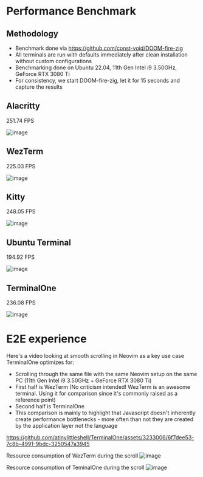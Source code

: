 # Performance Benchmark

## Methodology

- Benchmark done via https://github.com/const-void/DOOM-fire-zig
- All terminals are run with defaults immediately after clean installation without custom configurations
- Benchmarking done on Ubuntu 22.04, 11th Gen Intel i9 3.50GHz, GeForce RTX 3080 Ti
- For consistency, we start DOOM-fire-zig, let it for 15 seconds and capture the results

## Alacritty

251.74 FPS

![image](https://github.com/atinylittleshell/TerminalOne/assets/3233006/85475db6-1f37-4feb-83d0-6f46d83983e2)

## WezTerm

225.03 FPS 

![image](https://github.com/atinylittleshell/TerminalOne/assets/3233006/8d28daa7-bac1-417f-8111-fda700707fd2)

## Kitty

248.05 FPS

![image](https://github.com/atinylittleshell/TerminalOne/assets/3233006/8be07a0b-5cee-45d4-ab1a-049015a853c5)

## Ubuntu Terminal

194.92 FPS

![image](https://github.com/atinylittleshell/TerminalOne/assets/3233006/95e38d51-da42-49e2-9d47-28e2ca8b8199)

## TerminalOne

236.08 FPS

![image](https://github.com/atinylittleshell/TerminalOne/assets/3233006/0ead3b84-defb-4040-a7c9-d26ebf184b4d)

# E2E experience

Here's a video looking at smooth scrolling in Neovim as a key use case TerminalOne optimizes for:

- Scrolling through the same file with the same Neovim setup on the same PC (11th Gen Intel i9 3.50GHz + GeForce RTX 3080 Ti)
- First half is WezTerm (No criticism intended! WezTerm is an awesome terminal. Using it for comparison since it's commonly raised as a reference point)
- Second half is TerminalOne
- This comparison is mainly to highlight that Javascript doesn't inherently create performance bottlenecks - more often than not they are created by the application layer not the language

https://github.com/atinylittleshell/TerminalOne/assets/3233006/6f7dee53-7c8b-4991-9bdc-3250547a3945

Resource consumption of WezTerm during the scroll
![image](https://github.com/atinylittleshell/TerminalOne/assets/3233006/4a827bb7-d146-41f0-b57c-532efcaf80df)

Resource consumption of TeminalOne during the scroll
![image](https://github.com/atinylittleshell/TerminalOne/assets/3233006/80cf67bb-3630-46b2-9f31-c8a78caf723a)
